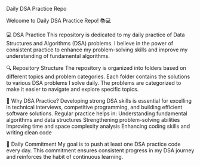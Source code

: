 Daily DSA Practice Repo

Welcome to Daily DSA Practice Repo! 📚💻

💻 DSA Practice
This repository is dedicated to my daily practice of Data Structures and Algorithms (DSA) problems. I believe in the power of consistent practice to enhance my problem-solving skills and improve my understanding of fundamental algorithms.

🔍 Repository Structure
The repository is organized into folders based on different topics and problem categories. Each folder contains the solutions to various DSA problems I solve daily. The problems are categorized to make it easier to navigate and explore specific topics.

🚀 Why DSA Practice?
Developing strong DSA skills is essential for excelling in technical interviews, competitive programming, and building efficient software solutions. Regular practice helps in:
Understanding fundamental algorithms and data structures
Strengthening problem-solving abilities
Improving time and space complexity analysis
Enhancing coding skills and writing clean code


📅 Daily Commitment
My goal is to push at least one DSA practice code every day. This commitment ensures consistent progress in my DSA journey and reinforces the habit of continuous learning.
